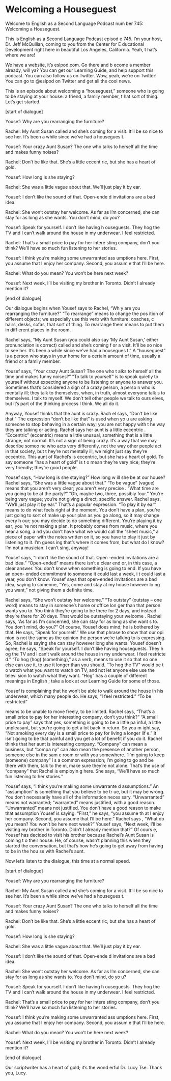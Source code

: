 # Welcoming a Houseguest

Welcome to English as a Second Language Podcast num ber 745: Welcoming a Houseguest.

This is English as a Second Language Podcast episod e 745.  I’m your host, Dr. Jeff McQuillan, coming to you from the Center for E ducational Development right here in beautiful Los Angeles, California.  Yeah, t hat’s where we are!

We have a website, it’s eslpod.com.  Go there and b ecome a member already, will ya?  You can get our Learning Guide, and help support this podcast.  You can also follow us on Twitter.  Wow, yeah, we’re on  Twitter!  You can go to @eslpod on Twitter and get all the cool news.

This is an episode about welcoming a “houseguest,” someone who is going to be staying at your house: a friend, a family member, t hat sort of thing.  Let’s get started.

[start of dialogue]

Yousef:  Why are you rearranging the furniture?

Rachel:  My Aunt Susan called and she’s coming for a visit.  It’ll be so nice to see her.  It’s been a while since we’ve had a housegues t.

Yousef:  Your crazy Aunt Susan?  The one who talks to herself all the time and makes funny noises?

Rachel:  Don’t be like that.  She’s a little eccent ric, but she has a heart of gold.

Yousef:  How long is she staying?

Rachel:  She was a little vague about that.  We’ll just play it by ear.

Yousef:  I don’t like the sound of that.  Open-ende d invitations are a bad idea.

Rachel:  She won’t outstay her welcome.  As far as I’m concerned, she can stay for as long as she wants.  You don’t mind, do you?

Yousef:  Speak for yourself.  I don’t like having h ouseguests.  They hog the TV and I can’t walk around the house in my underwear.  I feel restricted.

Rachel:  That’s a small price to pay for her intere sting company, don’t you think? We’ll have so much fun listening to her stories.

Yousef:  I think you’re making some unwarranted ass umptions here.  First, you assume that I enjoy her company.  Second, you assum e that I’ll be here.

Rachel:  What do you mean?  You won’t be here next week?

Yousef:  Next week, I’ll be visiting my brother in Toronto.  Didn’t I already mention it?

[end of dialogue]

Our dialogue begins when Yousef says to Rachel, “Wh y are you rearranging the furniture?”  “To rearrange” means to change the pos ition of different objects; we especially use this verb with furniture: coaches, c hairs, desks, sofas, that sort of thing.  To rearrange them means to put them in diff erent places in the room.

Rachel says, “My Aunt Susan (you could also say ‘My  Aunt Susan,’ either pronunciation is correct) called and she’s coming f or a visit.  It’ll be so nice to see her.  It’s been a while since we’ve had a housegues t.”  A “houseguest” is a person who stays in your home for a certain amount of time, usually a friend or a family member.

Yousef says, “Your crazy Aunt Susan?  The one who t alks to herself all the time and makes funny noises?”  “To talk to yourself” is to speak quietly to yourself without expecting anyone to be listening or anyone to answer you.  Sometimes that’s considered a sign of a crazy person, a perso n who is mentally ill; they talk to themselves, when, in truth, almost everyone talk s to themselves.  I talk to myself.  We don’t tell other people we talk to ours elves, but it’s part of the thinking process I think.  We all do it.

Anyway, Yousef thinks that the aunt is crazy.  Rach el says, “Don’t be like that.” The expression “don’t be like that” is used when yo u are asking someone to stop behaving in a certain way; you are not happy with t he way they are talking or acting.  Rachel says her aunt is a little eccentric .  “Eccentric” (eccentric) means a little unusual, something that is a little strange,  not normal.  It’s not a sign of being crazy.  It’s a way that we may describe someo ne who acts very differently, not the way other people act in that society, but t hey’re not mentally ill, we might just say they’re eccentric.  This aunt of Rachel’s is eccentric, but she has a heart of gold.  To say someone “has a heart of gold” is t o mean they’re very nice; they’re very friendly; they’re good people.

 Yousef says, “How long is she staying?”  How long w ill she be at our house? Rachel says, “She was a little vague about that.”  “To be vague” (vague) means that you aren’t very clear; you aren’t very precise .  “What time are you going to be at the party?”  “Oh, maybe two, three, possibly four.”  You’re being very vague; you’re not giving a direct, specific answer.   Rachel says, “We’ll just play it by ear.”  That’s a popular expression.  “To play it  by ear” means to do what feels right at the moment.  You don’t have a plan, you’re  just going to sort of make up your plan as you go along, so it may change every h our; you may decide to do something different.  You’re playing it by ear; you ’re not making a plan.  It probably comes from music, where you hear a song, a nd you don’t have what we would call the “sheet music,” a piece of paper with  the notes written on it, so you have to play it just by listening to it.  I’m guess ing that’s where it comes from, but what do I know?  I’m not a musician.  I can’t sing,  anyway!

Yousef says, “I don’t like the sound of that.  Open -ended invitations are a bad idea.”  “Open-ended” means there isn’t a clear end or, in this case, a clear answer.  You don’t know when something is going to end.  If you have an open- ended commitment to someone it could last a week, i t could last a year, you don’t know.  Yousef says that open-ended invitations are a bad idea, saying to someone, “Yes, come and stay at my house however lo ng you want,” not giving them a definite time.

Rachel says, “She won’t outstay her welcome.”  “To outstay” (outstay – one word) means to stay in someone’s home or office lon ger than that person wants you to.  You think they’re going to be there for 2 days, and instead they’re there for 20 days.  That would be outstaying your welcome .  Rachel says, “As far as I’m concerned, she can stay for as long as she want s to.  You don’t mind, do you?”  Of course, Yousef does mind; he is bothered by that.  He says, “Speak for yourself.”  We use that phrase to show that our opi nion is not the same as the opinion the person we’re talking to is expressing.  So, Rachel is saying she can stay however long she wants.  Yousef doesn’t agree;  he says, “Speak for yourself.  I don’t like having houseguests.  They h og the TV and I can’t walk around the house in my underwear.  I feel restricte d.”  “To hog (hog) (something),” as a verb, means to use it so that no  one else can use it, to use it longer than you should.  “To hog the TV” would be t o watch what you want to watch on TV, and not let anyone else use the televi sion to watch what they want. “Hog” has a couple of different meanings in English ; take a look at our Learning Guide for some of those.

Yousef is complaining that he won’t be able to walk  around the house in his underwear, which many people do.  He says, “I feel restricted.”  “To be restricted”

means to be unable to move freely, to be limited.  Rachel says, “That’s a small price to pay for her interesting company, don’t you  think?”  “A small price to pay” says that yes, something is going to be a little pa inful, a little unpleasant, but you’re going to get a lot back in return.  So you m ight say, “Not smoking every day is a small price to pay for living a longer lif e.”  It isn’t going to be that painful and you get a lot of benefit if you do it.  Rachel thinks that her aunt is interesting company.  “Company” can mean a business, but “compa ny” can also mean the presence of another person, someone else in the sam e room or with you somewhere.  “I’m going to keep (someone) company” i s a common expression; I’m going to go and be there with them, talk to the m, make sure they’re not alone. That’s the use of “company” that Rachel is employin g here.  She says, “We’ll have so much fun listening to her stories.”

Yousef says, “I think you’re making some unwarrante d assumptions.”  An “assumption” is something that you believe to be tr ue, but it may be wrong.  You don’t necessarily have all of the information neces sary.  “Unwarranted” means not warranted; “warranted” means justified, with a good reason.  “Unwarranted” means not justified.  You don’t have a good reason to make that assumption Yousef is saying.  “First,” he says, “you assume th at I enjoy her company. Second, you assume that I’ll be here.”  Rachel says , “What do you mean?  You won’t be here next week?”  Yousef says, “Next week,  I’ll be visiting my brother in Toronto.  Didn’t I already mention that?”  Of cours e, Yousef has decided to visit his brother because Rachel’s Aunt Susan is coming t o their house.  He, of course, wasn’t planning this when they started the conversation, but that’s how he’s going to get away from having to be in the hou se with Rachel’s aunt.

Now let’s listen to the dialogue, this time at a normal speed.

[start of dialogue]

Yousef:  Why are you rearranging the furniture?

Rachel:  My Aunt Susan called and she’s coming for a visit.  It’ll be so nice to see her.  It’s been a while since we’ve had a housegues t.

Yousef:  Your crazy Aunt Susan?  The one who talks to herself all the time and makes funny noises?

Rachel:  Don’t be like that.  She’s a little eccent ric, but she has a heart of gold.

Yousef:  How long is she staying?

Rachel:  She was a little vague about that.  We’ll just play it by ear.

Yousef:  I don’t like the sound of that.  Open-ende d invitations are a bad idea.

Rachel:  She won’t outstay her welcome.  As far as I’m concerned, she can stay for as long as she wants to.  You don’t mind, do yo u?

Yousef:  Speak for yourself.  I don’t like having h ouseguests.  They hog the TV and I can’t walk around the house in my underwear.  I feel restricted.

Rachel:  That’s a small price to pay for her intere sting company, don’t you think? We’ll have so much fun listening to her stories.

Yousef:  I think you’re making some unwarranted ass umptions here.  First, you assume that I enjoy her company.  Second, you assum e that I’ll be here.

Rachel:  What do you mean?  You won’t be here next week?

Yousef:  Next week, I’ll be visiting my brother in Toronto.  Didn’t I already mention it?

[end of dialogue]

Our scriptwriter has a heart of gold; it’s the wond erful Dr. Lucy Tse.  Thank you, Lucy.





